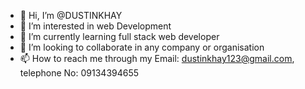 - 👋 Hi, I’m @DUSTINKHAY
- 👀 I’m interested in web Development
- 🌱 I’m currently learning full stack web developer
- 💞️ I’m looking to collaborate in any company or organisation
- 📫 How to reach me through my Email: dustinkhay123@gmail.com, telephone No: 09134394655 

<!---
DUSTINKHAY/DUSTINKHAY is a ✨ special ✨ repository because its `README.md` (this file) appears on your GitHub profile.
You can click the Preview link to take a look at your changes.
--->
